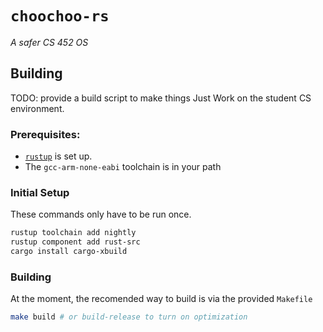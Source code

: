 # `choochoo-rs`

_A safer CS 452 OS_

## Building

TODO: provide a build script to make things Just Work on the student CS environment.

### Prerequisites:

- [`rustup`](https://rustup.rs/) is set up.
- The `gcc-arm-none-eabi` toolchain is in your path

### Initial Setup

These commands only have to be run once.

```bash
rustup toolchain add nightly
rustup component add rust-src
cargo install cargo-xbuild
```

### Building

At the moment, the recomended way to build is via the provided `Makefile`

```bash
make build # or build-release to turn on optimization
```
